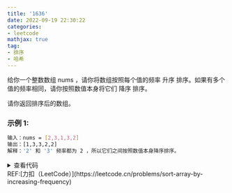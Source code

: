 ```yaml
---
title: '1636'
date: 2022-09-19 22:30:22
categories:
- leetcode
mathjax: true
tag:
- 排序
- 哈希
---
```


给你一个整数数组 nums ，请你将数组按照每个值的频率 升序 排序。如果有多个值的频率相同，请你按照数值本身将它们 降序 排序。 

请你返回排序后的数组。



### 示例 1:

```bash
输入：nums = [2,3,1,3,2]
输出：[1,3,3,2,2]
解释：'2' 和 '3' 频率都为 2 ，所以它们之间按照数值本身降序排序。
```

<details><summary>查看代码</summary><pre><code>
class Solution {
public:
    vector<int> frequencySort(vector<int>& nums) {
        unordered_map<int, int> numsMap;
        for (auto num : nums) {
            numsMap[num]++;
        }
        sort(nums.begin(), nums.end(),
            [&numsMap](auto a, auto b) {
                if (numsMap[a] == numsMap[b]) {
                    return a > b;
                }
                return numsMap[a] < numsMap[b];
            });
        return nums;
    }
};
</code></pre></details>
REF:[力扣（LeetCode）](https://leetcode.cn/problems/sort-array-by-increasing-frequency)